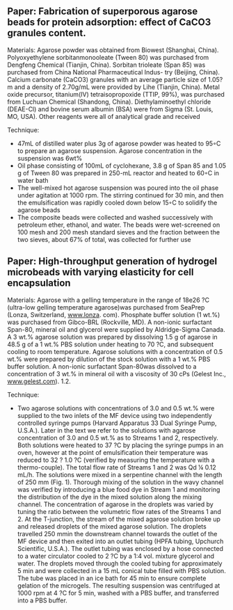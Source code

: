 ## Paper: Fabrication of superporous agarose beads for protein adsorption: effect of CaCO3 granules content.

Materials: Agarose powder was obtained from Biowest (Shanghai, China). Polyoxyethylene sorbitanmonooleate (Tween 80) was purchased from Dengfeng Chemical (Tianjin, China). Sorbitan trioleate (Span 85) was purchased from China National Pharmaceutical Indus-
try (Beijing, China). Calcium carbonate (CaCO3) granules with an average particle size of 1.05?m and a density of 2.70g/mL were provided by Lihe (Tianjin, China). Metal oxide precursor, titanium(IV) tetraisopropoxide (TTIP, 99%), was purchased from Luchuan Chemical (Shandong, China). Diethylaminoethyl chloride (DEAE-Cl) and bovine serum albumin (BSA) were from Sigma (St. Louis, MO, USA). Other reagents were all of analytical grade and received

Technique:

- 47mL of distilled water plus 3g of agarose powder was heated to 95◦C to prepare an agarose suspension. Agarose concentration in the suspension was 6wt%
- Oil phase consisting of 100mL of cyclohexane, 3.8 g of Span 85 and 1.05 g of Tween 80 was prepared in 250-mL reactor and heated to 60◦C in water bath
- The well-mixed hot agarose suspension was poured into the oil phase under agitation at 1000 rpm. The stirring continued for 30 min, and then the emulsification was rapidly cooled down below 15◦C to solidify the
agarose beads
- The composite beads were collected and washed successively with petroleum ether, ethanol, and water. The beads were wet-screened on 100 mesh and 200 mesh standard sieves and the fraction between the two sieves, about 67%
of total, was collected for further use


## Paper: High-throughput generation of hydrogel microbeads with varying elasticity for cell encapsulation

Materials: Agarose with a gelling temperature in the range of 18e26 ?C (ultra-low gelling temperature agarose)was purchased from SeaPrep (Lonza, Switzerland, www.lonza. com). Phosphate buffer solution (1 wt.%) was purchased from Gibco-BRL (Rockville, MD). A non-ionic surfactant Span-80, mineral oil and glycerol were supplied by Aldridge-Sigma Canada. A 3 wt.% agarose solution was prepared by dissolving 1.5 g of agarose in 48.5 g of a 1 wt.% PBS solution under heating to 70 ?C, and subsequent cooling to room temperature. Agarose solutions with a concentration of 0.5 wt.% were prepared by dilution of the stock solution with a 1 wt.% PBS buffer solution. A non-ionic surfactant Span-80was dissolved to a concentration of 3 wt.% in mineral oil with a viscosity of 30 cPs (Gelest Inc., www.gelest.com).
1.2.

Technique:

- Two agarose solutions with concentrations of 3.0 and 0.5 wt.% were supplied to the two inlets of the MF device using two independently controlled syringe pumps (Harvard Apparatus 33 Dual Syringe Pump, U.S.A.). Later in the text we refer to the solutions with agarose concentration of 3.0 and 0.5 wt.% as to Streams 1 and 2, respectively. Both solutions were heated to 37 ?C by placing the syringe pumps in an oven, however at the point of emulsification their temperature was reduced to 32 ? 1.0 ?C (verified by measuring the temperature with a thermo-couple). The total flow rate of Streams 1 and 2 was Qd ¼ 0.12 mL/h. The solutions were mixed in a serpentine channel with the length of 250 mm (Fig. 1). Thorough mixing of the solution in the wavy channel was verified by introducing a blue food dye in Stream 1 and monitoring the distribution of the dye in the mixed solution along the mixing channel. The concentration of agarose in the droplets was varied by tuning the ratio between the volumetric flow rates of the Streams 1 and 2. At the T-junction, the stream of the mixed agarose solution broke up and released droplets of the mixed agarose solution. The droplets travelled 250 mmin the downstream channel towards the outlet of
the MF device and then exited into an outlet tubing (HPFA tubing, Upchurch Scientific, U.S.A.). The outlet tubing was enclosed by a hose connected to a water circulator cooled to 2 ?C by a 1:4 vol. mixture glycerol and water. The droplets moved through the cooled tubing for approximately 5 min and were collected in a 15 mL conical tube filled with PBS solution. The tube was placed in an ice bath for 45 min to ensure complete gelation of the microgels. The resulting suspension was centrifuged at 1000 rpm at 4 ?C for 5 min, washed with a PBS buffer, and transferred into a PBS buffer.
